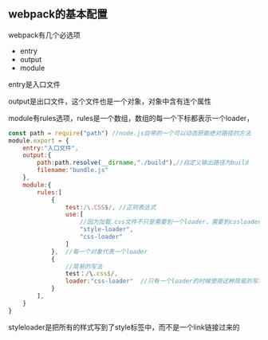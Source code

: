 ##  webpack的基本配置

webpack有几个必选项

- entry
- output
- module

entry是入口文件

output是出口文件，这个文件也是一个对象，对象中含有连个属性

module有rules选项，rules是一个数组，数组的每一个下标都表示一个loader，

```js
const path = require("path") //node.js自带的一个可以动态获取绝对路径的方法
module.export = {
	entry:"入口文件",
    output:{
        path:path.resolve(__dirname,"./build"),//自定义输出路径为build
        filename:"bundle.js"
    },
    module:{
        rules:[
            {
                test:/\.CSS$/, //正则表达式
                use:[
                    //因为加载.css文件不只是需要到一个loader，需要到cssloader和styleloader所以使用到这个完整的写法
                    "style-loader",
                    "css-loader"
                ]
            },  //每一个对象代表一个loader
            {
                //简易的写法
                test：/\.css$/,
                loader:"css-loader"  //只有一个loader的时候使用这种简易的写法
            }
        ],
    }
}
```

styleloader是把所有的样式写到了style标签中，而不是一个link链接过来的
